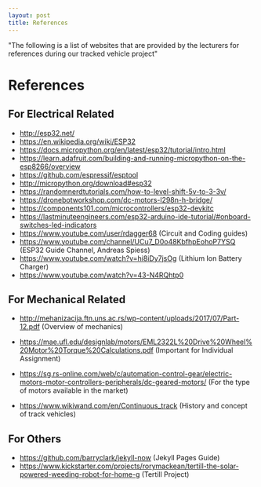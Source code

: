 ```yaml
---
layout: post
title: References 
---
```


"The following is a list of websites that are provided by the lecturers for references during our tracked vehicle project"

# References

## For Electrical Related

* http://esp32.net/
* https://en.wikipedia.org/wiki/ESP32
* https://docs.micropython.org/en/latest/esp32/tutorial/intro.html
* https://learn.adafruit.com/building-and-running-micropython-on-the-esp8266/overview
* https://github.com/espressif/esptool
* http://micropython.org/download#esp32
* https://randomnerdtutorials.com/how-to-level-shift-5v-to-3-3v/
* https://dronebotworkshop.com/dc-motors-l298n-h-bridge/
* https://components101.com/microcontrollers/esp32-devkitc
*  https://lastminuteengineers.com/esp32-arduino-ide-tutorial/#onboard-switches-led-indicators 
*   https://www.youtube.com/user/rdagger68  (Circuit and Coding guides)
*   https://www.youtube.com/channel/UCu7_D0o48KbfhpEohoP7YSQ  (ESP32 Guide Channel, Andreas Spiess)
*   https://www.youtube.com/watch?v=hi8iDy7jsOg (Lithium Ion Battery Charger)
*   https://www.youtube.com/watch?v=43-N4RQhtp0 

## For Mechanical Related

* http://mehanizacija.ftn.uns.ac.rs/wp-content/uploads/2017/07/Part-12.pdf (Overview of mechanics)

* https://mae.ufl.edu/designlab/motors/EML2322L%20Drive%20Wheel%20Motor%20Torque%20Calculations.pdf 
(Important for Individual Assignment)

* https://sg.rs-online.com/web/c/automation-control-gear/electric-motors-motor-controllers-peripherals/dc-geared-motors/ (For the type of motors available in the market)

* https://www.wikiwand.com/en/Continuous_track (History and concept of track vehicles)

## For Others

* https://github.com/barryclark/jekyll-now (Jekyll Pages Guide)
*  https://www.kickstarter.com/projects/rorymackean/tertill-the-solar-powered-weeding-robot-for-home-g  (Tertill Project)

